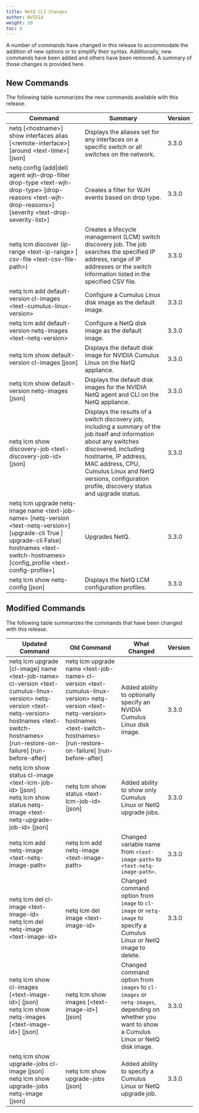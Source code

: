 ```yaml
---
title: NetQ CLI Changes
author: NVIDIA
weight: 20
toc: 4
---
```


A number of commands have changed in this release to accommodate the addition of new options or to simplify their syntax. Additionally, new commands have been added and others have been removed. A summary of those changes is provided here.

## New Commands

The following table summarizes the new commands available with this release.

| Command | Summary | Version |
| ------- | ------- | ------- |
| netq [&lt;hostname>] show interfaces alias [&lt;remote-interface>] [around &lt;text-time>] [json] | Displays the aliases set for any interfaces on a specific switch or all switches on the network. | 3.3.0 |
| netq config (add\|del) agent wjh-drop-filter drop-type &lt;text-wjh-drop-type> [drop-reasons &lt;text-wjh-drop-reasons>] [severity &lt;text-drop-severity-list>] | Creates a filter for WJH events based on drop type. | 3.3.0 |
| netq lcm discover (ip-range &lt;text-ip-range> \| csv-file &lt;text-csv-file-path>) | Creates a lifecycle management (LCM) switch discovery job. The job searches the specified IP address, range of IP addresses or the switch information listed in the specified CSV file. | 3.3.0 |
| netq lcm add default-version cl-images &lt;text-cumulus-linux-version> | Configure a Cumulus Linux disk image as the default image. | 3.3.0 |
| netq lcm add default-version netq-images &lt;text-netq-version> | Configure a NetQ disk image as the default image. | 3.3.0 |
| netq lcm show default-version cl-images [json] | Displays the default disk image for NVIDIA Cumulus Linux on the NetQ appliance. | 3.3.0 |
| netq lcm show default-version netq-images [json] | Displays the default disk images for the NVIDIA NetQ agent and CLI on the NetQ appliance. | 3.3.0 |
| netq lcm show discovery-job &lt;text-discovery-job-id> [json] | Displays the results of a switch discovery job, including a summary of the job itself and information about any switches discovered, including hostname, IP address, MAC address, CPU, Cumulus Linux and NetQ versions, configuration profile, discovery status and upgrade status. | 3.3.0 |
| netq lcm upgrade netq-image name &lt;text-job-name> [netq-version &lt;text-netq-version>] <!-- vale off -->[upgrade-cli True \| upgrade-cli False] <!-- vale on -->hostnames &lt;text-switch-hostnames> [config_profile &lt;text-config-profile>] | Upgrades NetQ. | 3.3.0 |
| netq lcm show netq-config [json] | Displays the NetQ LCM configuration profiles. | 3.3.0 |

## Modified Commands

The following table summarizes the commands that have been changed with this release.

| Updated Command | Old Command | What Changed | Version |
| --------------- | ----------- | ------------ | ------- |
| netq lcm upgrade [cl-image] name &lt;text-job-name> cl-version &lt;text-cumulus-linux-version> netq-version &lt;text-netq-version> hostnames &lt;text-switch-hostnames> [run-restore-on-failure] [run-before-after] | netq lcm upgrade name &lt;text-job-name> cl-version &lt;text-cumulus-linux-version> netq-version &lt;text-netq-version> hostnames &lt;text-switch-hostnames> [run-restore-on-failure] [run-before-after] | Added ability to optionally specify an NVIDIA Cumulus Linux disk image. | 3.3.0 |
| netq lcm show status cl-image &lt;text-lcm-job-id> [json]<br />netq lcm show status netq-image &lt;text-netq-upgrade-job-id> [json] | netq lcm show status &lt;text-lcm-job-id> [json] | Added ability to show only Cumulus Linux or NetQ upgrade jobs. | 3.3.0 |
| netq lcm add netq-image &lt;text-netq-image-path> | netq lcm add netq-image &lt;text-image-path> | Changed variable name from `<text-image-path>` to `<text-netq-image-path>.` | 3.3.0 |
| netq lcm del cl-image &lt;text-image-id> <br />netq lcm del netq-image &lt;text-image-id> | netq lcm del image &lt;text-image-id> | Changed command option from `image` to `cl-image` or `netq-image` to specify a Cumulus Linux or NetQ image to delete. | 3.3.0 |
| netq lcm show cl-images [&lt;text-image-id>] [json]<br />netq lcm show netq-images [&lt;text-image-id>] [json] | netq lcm show images [&lt;text-image-id>] [json] | Changed command option from `images` to `cl-images` or `netq-images`, depending on whether you want to show a Cumulus Linux or NetQ disk image. | 3.3.0 |
| netq lcm show upgrade-jobs cl-image [json]<br/>netq lcm show upgrade-jobs netq-image [json] | netq lcm show upgrade-jobs [json] | Added ability to specify a Cumulus Linux or NetQ upgrade job. | 3.3.0 |
